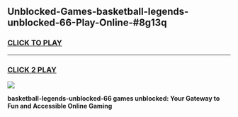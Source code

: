 
## Unblocked-Games-basketball-legends-unblocked-66-Play-Online-#8g13q
<h3>
<a href="https://premium.freeplayer.one?title=basketball-legends-unblocked-66&ref=27F">CLICK TO PLAY</a></h3>
<hr>

<h3>
<a href="https://premium.freeplayer.one?title=basketball-legends-unblocked-66&ref=27F">CLICK 2 PLAY</a>
  
</h3>

<a href="https://premium.freeplayer.one?title=basketball-legends-unblocked-66&ref=27F"><img src="https://clearcache.store/games.png"></a>


**basketball-legends-unblocked-66 games unblocked: Your Gateway to Fun and Accessible Online Gaming**
